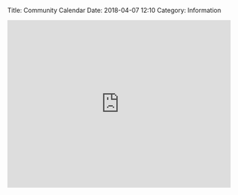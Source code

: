 Title: Community Calendar
Date: 2018-04-07 12:10
Category: Information

<style>
    .responsiveCal
    {
        position: relative; padding-bottom: 75%; height: 0; overflow: hidden;
    }

    .responsiveCal iframe
    {
        position: absolute; top:0; left: 0; width: 100%; height: 100%;
    }

    @media only screen and (max-width: 600px)
    {
        #month_calendar {
            display: none;
        }

        #agenda_calendar {
            display: block;
        }
    }
    @media only screen and (min-width: 600px) {
        #month_calendar {
            display: block;
        }

        #agenda_calendar {
            display: none;
        }
    }

</style>

<div class="responsiveCal">
    <iframe id="month_calendar" src="https://calendar.google.com/calendar/embed?height=800&amp;wkst=1&amp;bgcolor=%23FFFFFF&amp;src=lovelicton%40gmail.com&amp;color=%231B887A&amp;ctz=America%2FLos_Angeles" style="border-width:0" width="800" height="600" frameborder="0" scrolling="no"></iframe>
    <iframe id="agenda_calendar" src="https://calendar.google.com/calendar/embed?mode=AGENDA&amp;height=600&amp;wkst=1&amp;bgcolor=%23FFFFFF&amp;src=lovelicton%40gmail.com&amp;color=%2342104A&amp;ctz=America%2FLos_Angeles" style="border-width:0" width="800" height="600" frameborder="0" scrolling="no"></iframe>
</div>
